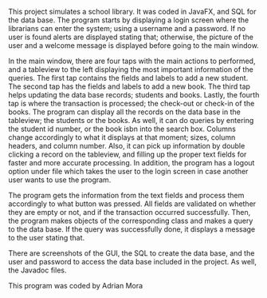   This project simulates a school library. It was coded in JavaFX, and SQL for the data base. The program starts by displaying a login screen where the librarians can enter the system; using a username and a password. If no user is found alerts are displayed stating that; otherwise, the picture of the user and a welcome message is displayed before going to the main window.
  
  In the main window, there are four taps with the main actions to performed, and a tableview to the left displaying the most important information of the queries. The first tap contains the fields and labels to add a new student. The second tap has the fields and labels to add a new book. The third tap helps updating the data base records; students and books. Lastly, the fourth tap is where the transaction is processed; the check-out or check-in of the books. The program can display all the records on the data base in the tableview; the students or the books. As well, it can do queries by entering the student id number, or the book isbn into the search box. Columns change accordingly to what it displays at that moment; sizes, column headers, and column number. Also, it can pick up information by double clicking a record on the tableview, and filling up the proper text fields for faster and more accurate processing. In addition, the program has a logout option under file which takes the user to the login screen in case another user wants to use the program.
	
  The program gets the information from the text fields and process them accordingly to what button was pressed. All fields are validated on whether they are empty or not, and if the transaction occurred successfully. Then, the program makes objects of the corresponding class and makes a query to the data base. If the query was successfully done, it displays a message to the user stating that.

There are screenshots of the GUI, the SQL to create the data base, and the user and password to access the data base included in the project. As well, the Javadoc files.

This program was coded by Adrian Mora
  
